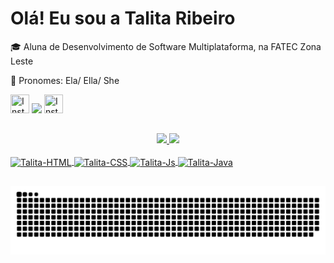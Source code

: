 # Olá! Eu sou a Talita Ribeiro 

🎓  Aluna de Desenvolvimento de Software Multiplataforma, na FATEC Zona Leste

💁 Pronomes: Ela/ Ella/ She

 <div>
 	<a href="https://discord.com" target="_blank"><img src="https://i.imgur.com/jAGGOTT.png" title="Instagram" width="30" height="30" /></a>
  <a href="https://www.linkedin.com/feed/" target="_blank"><img src="https://img.shields.io/badge/-LinkedIn-%230077B5?style=for-the-badge&logo=linkedin&logoColor=white" target="_blank"></a>
 <a href="https://www.instagram.com/talitaribeiro.ribeiro/" target="_blank"><img src="https://i.imgur.com/jAGGOTT.png" title="Instagram" width="30" height="30" /></a>
</div>
  
  ##
<div align="center">
  <a href="https://github.com/talitarribeiro">
  <img height="140em" src="https://github-readme-stats.vercel.app/api?username=talitarribeiro&show_icons=true&theme=dracula&include_all_commits=true&count_private=true"/>
  <img height="140em" src="https://github-readme-stats.vercel.app/api/top-langs/?username=talitarribeiro&layout=compact&langs_count=7&theme=dracula"/>
</div>
  
<div style="display: flow"><br>
 <img align="center" alt="Talita-HTML" height="40" width="50" src="https://cdn.jsdelivr.net/gh/devicons/devicon/icons/html5/html5-original.svg">
 <img align="center" alt="Talita-CSS" height="40" width="50" src="https://cdn.jsdelivr.net/gh/devicons/devicon/icons/css3/css3-original.svg">
 <img align="center" alt="Talita-Js" height="40" width="50" src="https://cdn.jsdelivr.net/gh/devicons/devicon/icons/javascript/javascript-original.svg">
 <img align="center" alt="Talita-Java" height="40" width="50" src="https://cdn.jsdelivr.net/gh/devicons/devicon/icons/java/java-original.svg" 
</div>
  
  ##

![Snake animation](https://github.com/talitarribeiro/talitarribeiro/blob/output/github-contribution-grid-snake.svg)
